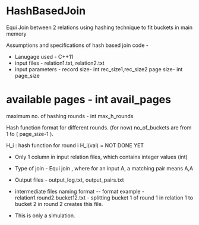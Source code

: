 # HashBasedJoin
Equi Join between 2 relations using hashing technique to fit buckets in main memory

Assumptions and specifications of hash based join code - 

- Lanugage used - C++11
- input files -	relation1.txt, relation2.txt
- input parameters - 
record size- int rec_size1,rec_size2
page size- int page_size
# available pages - int avail_pages
maximum no. of hashing rounds - int max_h_rounds

Hash function format for different rounds. (for now) 
no_of_buckets are from 1 to ( page_size-1 ).

H_i : hash function for round i 
H_i(val) = NOT DONE YET  

- Only 1 column in input relation files, which contains integer values (int)
- Type of join - Equi join , where for an input A, a matching pair means A,A
- Output files - output_log.txt, output_pairs.txt
- intermediate files naming format --
format example - relation1.round2.bucket12.txt - splitting bucket 1 of round 1 in relation 1 to bucket 2 in round 2 creates this file. 

- This is only a simulation. 